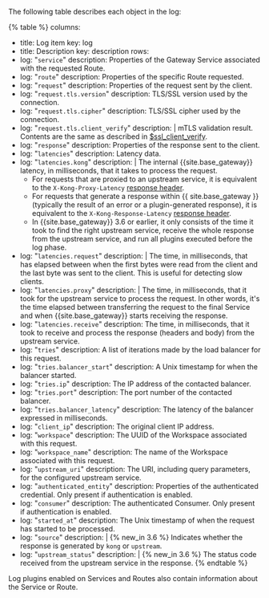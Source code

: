 <!---shared with logging plugins: file-log, http-log, loggly, syslog, tcp-log, udp-log DOCS-1617 --->

The following table describes each object in the log:

{% table %}
columns:
  - title: Log item
    key: log
  - title: Description
    key: description
rows:
  - log: "`service`"
    description: Properties of the Gateway Service associated with the requested Route.
  - log: "`route`"
    description: Properties of the specific Route requested.
  - log: "`request`"
    description: Properties of the request sent by the client.
  - log: "`request.tls.version`"
    description: TLS/SSL version used by the connection.
  - log: "`request.tls.cipher`"
    description: TLS/SSL cipher used by the connection.
  - log: "`request.tls.client_verify`"
    description: |
      mTLS validation result. Contents are the same as described in [$ssl_client_verify](https://nginx.org/en/docs/http/ngx_http_ssl_module.html#var_ssl_client_verify).
  - log: "`response`"
    description: Properties of the response sent to the client.
  - log: "`latencies`"
    description: Latency data.
  - log: "`latencies.kong`"
    description: |
      The internal {{site.base_gateway}} latency, in milliseconds, that it takes to process the request.
      * For requests that are proxied to an upstream service, it is equivalent to the `X-Kong-Proxy-Latency` [response header](/gateway/configuration/#headers).
      * For requests that generate a response within {{ site.base_gateway }} (typically the result of an error or a plugin-generated response), it is equivalent to the `X-Kong-Response-Latency` [response header](/gateway/configuration/#headers).
      * In {{site.base_gateway}} 3.6 or earlier, it only consists of the time it took to find the right upstream service, receive the whole response from the upstream service, and run all plugins executed before the log phase.
  - log: "`latencies.request`"
    description: |
      The time, in milliseconds, that has elapsed between when the first bytes were read from the client and the last byte was sent to the client. 
      This is useful for detecting slow clients.
  - log: "`latencies.proxy`"
    description: |
      The time, in milliseconds, that it took for the upstream service to process the request. 
      In other words, it's the time elapsed between transferring the request to the final Service and when {{site.base_gateway}} starts receiving the response.
  - log: "`latencies.receive`"
    description: The time, in milliseconds, that it took to receive and process the response (headers and body) from the upstream service.
  - log: "`tries`"
    description: A list of iterations made by the load balancer for this request.
  - log: "`tries.balancer_start`"
    description: A Unix timestamp for when the balancer started.
  - log: "`tries.ip`"
    description: The IP address of the contacted balancer.
  - log: "`tries.port`"
    description: The port number of the contacted balancer.
  - log: "`tries.balancer_latency`"
    description: The latency of the balancer expressed in milliseconds.
  - log: "`client_ip`"
    description: The original client IP address.
  - log: "`workspace`"
    description: The UUID of the Workspace associated with this request.
  - log: "`workspace_name`"
    description: The name of the Workspace associated with this request.
  - log: "`upstream_uri`"
    description: The URI, including query parameters, for the configured upstream service.
  - log: "`authenticated_entity`"
    description: Properties of the authenticated credential. Only present if authentication is enabled.
  - log: "`consumer`"
    description: The authenticated Consumer. Only present if authentication is enabled.
  - log: "`started_at`"
    description: The Unix timestamp of when the request has started to be processed.
  - log: "`source`"
    description: |
      {% new_in 3.6 %} Indicates whether the response is generated by `kong` or `upstream`.
  - log: "`upstream_status`"
    description: |
      {% new_in 3.6 %} The status code received from the upstream service in the response.
{% endtable %}

Log plugins enabled on Services and Routes also contain information about the Service or Route.